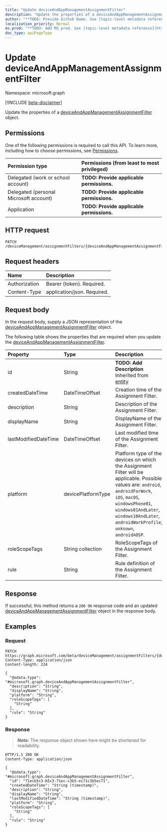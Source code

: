 ```yaml
---
title: "Update deviceAndAppManagementAssignmentFilter"
description: "Update the properties of a deviceAndAppManagementAssignmentFilter object."
author: "**TODO: Provide Github Name. See [topic-level metadata reference](https://msgo.azurewebsites.net/add/document/guidelines/metadata.html#topic-level-metadata)**"
localization_priority: Normal
ms.prod: "**TODO: Add MS prod. See [topic-level metadata reference](https://msgo.azurewebsites.net/add/document/guidelines/metadata.html#topic-level-metadata)**"
doc_type: apiPageType
---
```


# Update deviceAndAppManagementAssignmentFilter
Namespace: microsoft.graph

[!INCLUDE [beta-disclaimer](../../includes/beta-disclaimer.md)]

Update the properties of a [deviceAndAppManagementAssignmentFilter](../resources/deviceandappmanagementassignmentfilter.md) object.

## Permissions
One of the following permissions is required to call this API. To learn more, including how to choose permissions, see [Permissions](/graph/permissions-reference).

|Permission type|Permissions (from least to most privileged)|
|:---|:---|
|Delegated (work or school account)|**TODO: Provide applicable permissions.**|
|Delegated (personal Microsoft account)|**TODO: Provide applicable permissions.**|
|Application|**TODO: Provide applicable permissions.**|

## HTTP request

<!-- {
  "blockType": "ignored"
}
-->
``` http
PATCH /deviceManagement/assignmentFilters/{deviceAndAppManagementAssignmentFilterId}
```

## Request headers
|Name|Description|
|:---|:---|
|Authorization|Bearer {token}. Required.|
|Content-Type|application/json. Required.|

## Request body
In the request body, supply a JSON representation of the [deviceAndAppManagementAssignmentFilter](../resources/deviceandappmanagementassignmentfilter.md) object.

The following table shows the properties that are required when you update the [deviceAndAppManagementAssignmentFilter](../resources/deviceandappmanagementassignmentfilter.md).

|Property|Type|Description|
|:---|:---|:---|
|id|String|**TODO: Add Description** Inherited from [entity](../resources/entity.md)|
|createdDateTime|DateTimeOffset|Creation time of the Assignment Filter.|
|description|String|Description of the Assignment Filter.|
|displayName|String|DisplayName of the Assignment Filter.|
|lastModifiedDateTime|DateTimeOffset|Last modified time of the Assignment Filter.|
|platform|devicePlatformType|Platform type of the devices on which the Assignment Filter will be applicable. Possible values are: `android`, `androidForWork`, `iOS`, `macOS`, `windowsPhone81`, `windows81AndLater`, `windows10AndLater`, `androidWorkProfile`, `unknown`, `androidAOSP`.|
|roleScopeTags|String collection|RoleScopeTags of the Assignment Filter.|
|rule|String|Rule definition of the Assignment Filter.|



## Response

If successful, this method returns a `200 OK` response code and an updated [deviceAndAppManagementAssignmentFilter](../resources/deviceandappmanagementassignmentfilter.md) object in the response body.

## Examples

### Request
<!-- {
  "blockType": "request",
  "name": "update_deviceandappmanagementassignmentfilter"
}
-->
``` http
PATCH https://graph.microsoft.com/beta/deviceManagement/assignmentFilters/{deviceAndAppManagementAssignmentFilterId}
Content-Type: application/json
Content-length: 224

{
  "@odata.type": "#microsoft.graph.deviceAndAppManagementAssignmentFilter",
  "description": "String",
  "displayName": "String",
  "platform": "String",
  "roleScopeTags": [
    "String"
  ],
  "rule": "String"
}
```


### Response
>**Note:** The response object shown here might be shortened for readability.
<!-- {
  "blockType": "response",
  "truncated": true
}
-->
``` http
HTTP/1.1 200 OK
Content-Type: application/json

{
  "@odata.type": "#microsoft.graph.deviceAndAppManagementAssignmentFilter",
  "id": "71ecb5c3-b5c3-71ec-c3b5-ec71c3b5ec71",
  "createdDateTime": "String (timestamp)",
  "description": "String",
  "displayName": "String",
  "lastModifiedDateTime": "String (timestamp)",
  "platform": "String",
  "roleScopeTags": [
    "String"
  ],
  "rule": "String"
}
```

